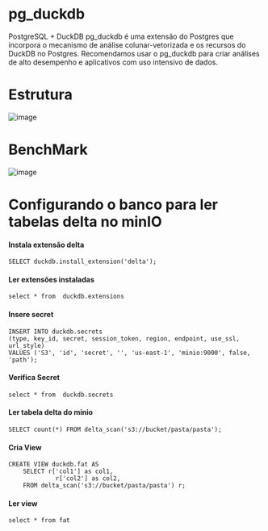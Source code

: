 # pg_duckdb
PostgreSQL + DuckDB
pg_duckdb é uma extensão do Postgres que incorpora o mecanismo de análise colunar-vetorizada e os recursos do DuckDB no Postgres. Recomendamos usar o pg_duckdb para criar análises de alto desempenho e aplicativos com uso intensivo de dados.


# Estrutura
![image](https://github.com/user-attachments/assets/e4f02291-8c99-40c2-a2e0-555aca0b5272)

# BenchMark
![image](https://github.com/user-attachments/assets/0b7f59b3-7446-4090-abe2-ec5a977a716e)


# Configurando o banco para ler tabelas delta no minIO

#### Instala extensão delta
```
SELECT duckdb.install_extension('delta');
```

#### Ler extensões instaladas
```
select * from  duckdb.extensions 
```

#### Insere secret
```
INSERT INTO duckdb.secrets
(type, key_id, secret, session_token, region, endpoint, use_ssl, url_style)
VALUES ('S3', 'id', 'secret', '', 'us-east-1', 'minio:9000', false, 'path');
```

#### Verifica Secret
```
select * from  duckdb.secrets
```

#### Ler tabela delta do minio
```
SELECT count(*) FROM delta_scan('s3://bucket/pasta/pasta');
```

#### Cria View
```
CREATE VIEW duckdb.fat AS
	SELECT r['col1'] as col1, 
		     r['col2'] as col2, 
	FROM delta_scan('s3://bucket/pasta/pasta') r;
```

#### Ler view
```
select * from fat
```
